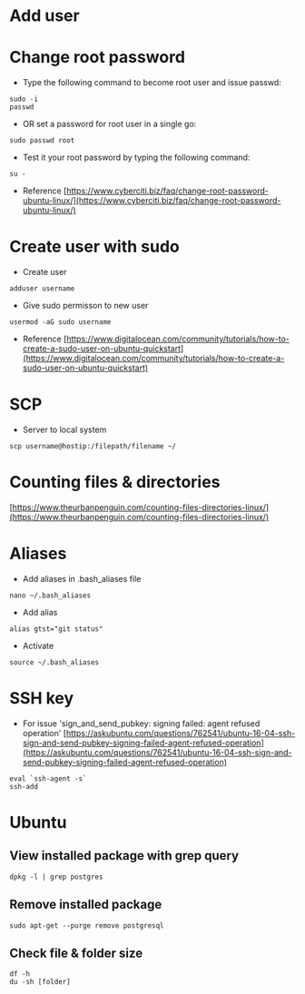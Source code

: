 # Add user

# Change root password

- Type the following command to become root user and issue passwd:
```
sudo -i
passwd
```
- OR set a password for root user in a single go:
```
sudo passwd root
```
- Test it your root password by typing the following command:
```
su -
```
- Reference
[https://www.cyberciti.biz/faq/change-root-password-ubuntu-linux/](https://www.cyberciti.biz/faq/change-root-password-ubuntu-linux/)

# Create user with sudo
- Create user
```
adduser username
```
- Give sudo permisson to new user
```
usermod -aG sudo username
```
- Reference
[https://www.digitalocean.com/community/tutorials/how-to-create-a-sudo-user-on-ubuntu-quickstart](https://www.digitalocean.com/community/tutorials/how-to-create-a-sudo-user-on-ubuntu-quickstart)

# SCP

- Server to local system
```
scp username@hostip:/filepath/filename ~/
```

# Counting files & directories
[https://www.theurbanpenguin.com/counting-files-directories-linux/](https://www.theurbanpenguin.com/counting-files-directories-linux/)

# Aliases

- Add aliases in .bash_aliases file
```
nano ~/.bash_aliases
```
- Add alias
```
alias gtst="git status"
```
- Activate 
```
source ~/.bash_aliases
```

# SSH key
- For issue 'sign_and_send_pubkey: signing failed: agent refused operation'
[https://askubuntu.com/questions/762541/ubuntu-16-04-ssh-sign-and-send-pubkey-signing-failed-agent-refused-operation](https://askubuntu.com/questions/762541/ubuntu-16-04-ssh-sign-and-send-pubkey-signing-failed-agent-refused-operation)
```
eval `ssh-agent -s`
ssh-add
```
# Ubuntu
## View installed package with grep query
```
dpkg -l | grep postgres
```
## Remove installed package
```
sudo apt-get --purge remove postgresql
```

## Check file & folder size
```
df -h
du -sh [folder]
```